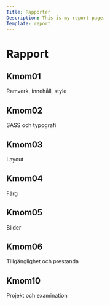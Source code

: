 ```yaml
---
Title: Rapporter
Description: This is my report page.
Template: report
---
```


<h1 class="headline-margin">Rapport</h1>

<div class="kmom-box">
    <h2>Kmom01</h2>
    <div class="headline-box"></div>
    <p class="desc-report">Ramverk, innehåll, style</p>
    <a href="report/reports/kmom01" aria-label="report">
        <i class="far fa-arrow-alt-circle-right"></i>
    </a>
</div>

<div class="kmom-box">
    <h2>Kmom02</h2>
    <div class="headline-box"></div>
    <p class="desc-report">SASS och typografi</p>
    <a href="report/reports/kmom02" aria-label="report">
        <i class="far fa-arrow-alt-circle-right"></i>
    </a>
</div>

<div class="kmom-box">
    <h2>Kmom03</h2>
    <div class="headline-box"></div>
    <p class="desc-report">Layout</p>
    <a href="report/reports/kmom03" aria-label="report">
        <i class="far fa-arrow-alt-circle-right"></i>
    </a>
</div>

<div class="kmom-box">
    <h2>Kmom04</h2>
    <div class="headline-box"></div>
    <p class="desc-report">Färg</p>
    <a href="report/reports/kmom04" aria-label="report">
        <i class="far fa-arrow-alt-circle-right"></i>
    </a>
</div>

<div class="kmom-box">
    <h2>Kmom05</h2>
    <div class="headline-box"></div>
    <p class="desc-report">Bilder</p>
    <a href="report/reports/kmom05" aria-label="report">
        <i class="far fa-arrow-alt-circle-right"></i>
    </a>
</div>

<div class="kmom-box">
    <h2>Kmom06</h2>
    <div class="headline-box"></div>
    <p class="desc-report">Tillgänglighet och prestanda</p>
    <a href="report/reports/kmom06" aria-label="report">
        <i class="far fa-arrow-alt-circle-right"></i>
    </a>
</div>

<div class="kmom-box project">
    <h2>Kmom10</h2>
    <div class="headline-box"></div>
    <p class="desc-report">Projekt och examination</p>
    <a href="report/reports/kmom10" aria-label="report">
        <i class="far fa-arrow-alt-circle-right"></i>
    </a>
</div>
